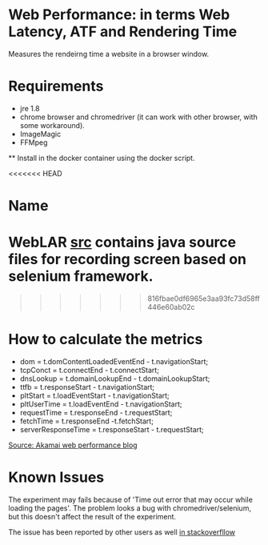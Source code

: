 
# Web Performance: in terms  Web Latency, ATF and Rendering Time
Measures the rendeirng time a website in a browser window. 

# Requirements 
- jre 1.8 
- chrome browser and chromedriver (it can work with other browser, with some workaround). 
- ImageMagic 
- FFMpeg 

** Install in the docker container using the docker script. 

<<<<<<< HEAD
# Name 
WebLAR 
[src](src/) contains java source files for recording screen based on selenium
framework. 
=======
>>>>>>> 816fbae0df6965e3aa93fc73d58ff446e60ab02c

# How to calculate the metrics 
- dom = t.domContentLoadedEventEnd - t.navigationStart;
- tcpConct = t.connectEnd - t.connectStart;
- dnsLookup = t.domainLookupEnd - t.domainLookupStart;
- ttfb = t.responseStart -  t.navigationStart;
- pltStart = t.loadEventStart - t.navigationStart;
- pltUserTime = t.loadEventEnd -  t.navigationStart;
- requestTime = t.responseEnd - t.requestStart;
- fetchTime = t.responseEnd -t.fetchStart;
- serverResponseTime = t.responseStart - t.requestStart;

[Source: Akamai web performance blog](https://community.akamai.com/community/web-performance/blog/2016/08/25/using-navigation-timing-apis-to-understand-your-webpage)

# Known Issues 

The experiment may fails because of 'Time out error that may occur while loading
the pages'. The problem looks a bug with chromedriver/selenium, but this doesn't
affect the result of the experiment. 

The issue has been reported by other users as well [in stackoverfllow](https://sqa.stackexchange.com/questions/9007/how-to-handle-time-out-receiving-message-from-the-renderer-in-chrome-driver)
